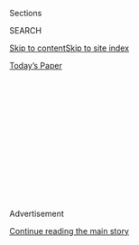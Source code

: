 <div id="app">

<div>

<div>

<div>

<div class="NYTAppHideMasthead css-1q2w90k e1suatyy0">

<div class="section css-ui9rw0 e1suatyy2">

<div class="css-eph4ug er09x8g0">

<div class="css-6n7j50">

</div>

<span class="css-1dv1kvn">Sections</span>

<div class="css-10488qs">

<span class="css-1dv1kvn">SEARCH</span>

</div>

[Skip to content](#site-content)[Skip to site
index](#site-index)

</div>

<div class="css-10698na e1huz5gh0">

</div>

</div>

<div id="masthead-bar-one" class="section hasLinks css-15hmgas e1csuq9d3">

<div class="css-uqyvli e1csuq9d0">

</div>

<div class="css-1uqjmks e1csuq9d1">

</div>

<div class="css-9e9ivx">

[](https://myaccount.nytimes3xbfgragh.onion/auth/login?response_type=cookie&client_id=vi)

</div>

<div class="css-1bvtpon e1csuq9d2">

[Today’s
Paper](https://www.nytimes3xbfgragh.onion/section/todayspaper)

</div>

</div>

</div>

</div>

<div data-aria-hidden="false">

<div id="site-content" data-role="main">

<div>

<div class="css-1aor85t" style="opacity:0.000000001;z-index:-1;visibility:hidden">

<div class="css-1hqnpie">

<div class="css-epjblv">

<span class="css-17xtcya">[Opinion](/section/opinion)</span><span class="css-x15j1o">|</span><span class="css-fwqvlz">‘I
Will Not Apologize for My
Needs’</span>

</div>

<div class="css-k008qs">

<div class="css-1iwv8en">

<span class="css-18z7m18"></span>

<div>

</div>

</div>

<span class="css-1n6z4y">https://nyti.ms/3bgjlpN</span>

<div class="css-1705lsu">

<div class="css-4xjgmj">

<div class="css-4skfbu" data-role="toolbar" data-aria-label="Social Media Share buttons, Save button, and Comments Panel with current comment count" data-testid="share-tools">

  - 
  - 
  - 
  - 
    
    <div class="css-6n7j50">
    
    </div>

  - 

</div>

</div>

</div>

</div>

</div>

</div>

<div id="NYT_TOP_BANNER_REGION" class="css-13pd83m">

</div>

<div id="top-wrapper" class="css-1sy8kpn">

<div id="top-slug" class="css-l9onyx">

Advertisement

</div>

[Continue reading the main
story](#after-top)

<div class="ad top-wrapper" style="text-align:center;height:100%;display:block;min-height:250px">

<div id="top" class="place-ad" data-position="top" data-size-key="top">

</div>

</div>

<div id="after-top">

</div>

</div>

<div>

<div class="css-v5btjw etb61u70">

<div class="css-v05ibm etb61u71">

[Opinion](/section/opinion)

</div>

</div>

<div id="sponsor-wrapper" class="css-1hyfx7x">

<div id="sponsor-slug" class="css-19vbshk">

Supported by

</div>

[Continue reading the main
story](#after-sponsor)

<div id="sponsor" class="ad sponsor-wrapper" style="text-align:center;height:100%;display:block">

</div>

<div id="after-sponsor">

</div>

</div>

<div class="css-186x18t">

disability

</div>

<div class="css-17y7wtz ehdk2mb0">

# ‘I Will Not Apologize for My Needs’

</div>

Even in a crisis, doctors should not abandon the principle of
nondiscrimination.

<div class="css-18e8msd">

<div class="css-vp77d3 epjyd6m0">

<div class="css-1baulvz">

By <span class="css-1baulvz last-byline" itemprop="name">Ari
Ne’eman</span>

<div class="css-8atqhb">

Mr. Ne’eman is a disability rights activist and author.

</div>

</div>

</div>

  - March 23,
    2020

  - 
    
    <div class="css-4xjgmj">
    
    <div class="css-d8bdto" data-role="toolbar" data-aria-label="Social Media Share buttons, Save button, and Comments Panel with current comment count" data-testid="share-tools">
    
      - 
      - 
      - 
      - 
        
        <div class="css-6n7j50">
        
        </div>
    
      - 
    
    </div>
    
    </div>

</div>

<div class="css-79elbk" data-testid="photoviewer-wrapper">

<div class="css-z3e15g" data-testid="photoviewer-wrapper-hidden">

</div>

<div class="css-1a48zt4 ehw59r15" data-testid="photoviewer-children">

![<span class="css-cnj6d5 e1z0qqy90" itemprop="copyrightHolder"><span class="css-1ly73wi e1tej78p0">Credit...</span><span><span>Leonardo
Santamaria</span></span></span>](https://static01.graylady3jvrrxbe.onion/images/2020/03/23/opinion/23disability-neeman/23disability-neeman-articleLarge.jpg?quality=75&auto=webp&disable=upscale)

</div>

</div>

</div>

<div class="section meteredContent css-1r7ky0e" name="articleBody" itemprop="articleBody">

<div class="css-1fanzo5 StoryBodyCompanionColumn">

<div class="css-53u6y8">

Times of crisis ask us who we are as a country. As hospitals prepare for
shortages in ventilators and other scarce medical resources, many people
with disabilities are worried about the answer to that question.

[In Italy,
doctors](http://www.siaarti.it/SiteAssets/News/COVID19%20-%20documenti%20SIAARTI/SIAARTI%20-%20Covid19%20-%20Raccomandazioni%20di%20etica%20clinica.pdf)
[are already rationing access to
care](https://www.theatlantic.com/ideas/archive/2020/03/who-gets-hospital-bed/607807/)
on the basis of age and disability. The Washington Post
[reports](https://www.washingtonpost.com/health/2020/03/15/coronavirus-rationing-us/)
that many states are considering how to implement similar rationing
measures here. Though almost everyone would agree doctors may deny care
that is unlikely to benefit a patient, there may soon be too many
patients in urgent need of lifesaving treatment and too few resources to
treat them all.

When that happens, some are proposing to send the disabled to the back
of the line. States across the country are [looking to their Crisis
Standards of Care
plans](https://www.washingtonpost.com/health/2020/03/15/coronavirus-rationing-us/?fbclid=IwAR057A8cmTE1u90ZhjhyWMIkK7gnDmOE1l6FrKBOZE8BUSEgYTtFr7Nl9_w)
— documents that explain how medical care changes amid the shortages of
an unprecedented catastrophe. While each is different, many have a
concerning common attribute: When there isn’t enough lifesaving care to
go around, those who need more than others may be in trouble.

Some plans single out particularly severe conditions, like
[Alabama](http://www.adph.org/CEP/assets/VENTTRIAGE.pdf)’s decision that
people with severe or profound intellectual disability “are unlikely
candidates for ventilator support” or
[Tennessee](https://www.tn.gov/content/dam/tn/health/documents/2016_Guidance_for_the_Ethical_Allocation_of_Scarce_Resources.pdf)’s
listing people with spinal muscular atrophy who need assistance with
activities of daily living among those excluded from critical care.

</div>

</div>

<div class="css-1fanzo5 StoryBodyCompanionColumn">

<div class="css-53u6y8">

Others just lay out a broad goal, counting on clinical judgment to do
the rest. Newly issued [allocation
guidelines](https://covid-19.uwmedicine.org/Screening%20and%20Testing%20Algorithms/Other%20Inpatient%20Clinical%20Guidance/Clinical%20Care%20in%20ICU/Material%20Resource%20Allocation.COVID19.docx)
from the University of Washington Medical Center argue for “weighting
the survival of young otherwise-healthy patients more heavily than that
of older, chronically debilitated patients.” The existence of the
nonelderly disabled, a group increasingly in fear for their lives, goes
unacknowledged.

People with disabilities have a long and complicated history with the
medical profession. While many disabled people need ongoing medical
care, many doctors view life with certain disabilities as unworthy of
living. Disabled people who require ongoing ventilator care and other
forms of expensive lifelong assistance are used to being asked by
medical professionals if they would rather abandon life-sustaining
treatment — often with the clear implication that “yes” is the right
answer.

When my friends with some of these needs go into the hospital, even
under normal circumstances, those of us who love them try to organize
lots of calls and visits. These aren’t just to keep the patient’s
spirits up. They are designed to send a message to treating
professionals: “Someone cares if this person lives or dies. You are
being watched.”

With visiting restrictions in place and many prominent authorities
explicitly allowing the denial of care to disabled people, will that
message now get through? I worry it will not.

Even when discrimination is not based on perceptions of quality of life,
but instead on seemingly “rational” considerations of resource
intensity, we should object to abandoning the disabled to second-class
medical status.

</div>

</div>

<div class="css-1fanzo5 StoryBodyCompanionColumn">

<div class="css-53u6y8">

Italian clinical guidelines have called for “the presence of comorbidity
and functional status” to be evaluated as considerations in the
allocation of resources, as “a relatively brief progression in healthy
patients could become longer and thus more resource-consuming on the
health care system in the case of elderly patients, fragile patients or
patients with severe comorbidity.”

This idea is both straightforward and concerning: Patients with
disabilities may require more resources than the nondisabled. In a
crisis, the nondisabled can be saved more efficiently. As a result, when
doctors must choose between a disabled and a nondisabled patient with
similarly urgent levels of need, the nondisabled patients should get
priority, since they will recover more quickly, freeing up scarce
resources.

Adopting such an approach would be a mistake. Even in a crisis,
authorities should not abandon nondiscrimination. By permitting
clinicians to discriminate against those who require more resources,
perhaps more lives would be saved. But the ranks of the survivors would
look very different, biased toward those who lacked disabilities before
the pandemic. Equity would have been sacrificed in the name of
efficiency.

Not only is such an approach poor ethics — it can also interfere with
efforts to combat the pandemic.

In 2015, the New York State Department of Health developed
[guidelines](https://www.health.ny.gov/regulations/task_force/reports_publications/docs/ventilator_guidelines.pdf)
on how to allocate ventilators in a crisis. Among other things, they
permit hospitals to take away ventilators from those who use them on an
ongoing basis in the community or at a long-term care facility if they
seek hospital care. Not only is this a concerning precedent, it also
interferes with the trust in the medical system that we need to combat
the virus: Chronic ventilator users may have reason to avoid seeking
needed hospital care if they become infected, based on a well-founded
fear of being sacrificed “for the greater good.”

I spoke to a colleague of mine, Alice Wong of the [Disability Visibility
Project](https://disabilityvisibilityproject.com/), on these issues. As
a 46-year-old who uses a ventilator on a regular basis, she has a lot at
stake.

“My vent is part of my body — I cannot be without it for more than an
hour at the most due to my neuromuscular disability. For clinicians to
take my vent away from me would be an assault on my personhood and lead
to my death,” Alice writes. “I deserve the same treatments as any
patient. As a disabled person, I’ve been clawing my way into existence
ever since I was born. I will not apologize for my needs.”

</div>

</div>

<div class="css-1fanzo5 StoryBodyCompanionColumn">

<div class="css-53u6y8">

She is correct. To allow discrimination against the disabled, even when
there isn’t enough to go around, is simply wrong. Disability advocates
are mobilizing to defend this position — on Thursday, the [American
Association of People with Disabilities sent a letter to
Congress](https://www.aapd.com/wp-content/uploads/2020/03/COVID-19-Response-Package.pdf)
urging “a statutory prohibition on the rationing of scarce medical
resources on the basis of anticipated or demonstrated resource-intensity
needs.”

[Though some insist
otherwise](https://www.nytimes3xbfgragh.onion/2020/03/12/opinion/coronavirus-hospital-shortage.html),
we should maintain a broad approach of “first come first served” when it
comes to lifesaving care, even scarce medical resources like
ventilators. We certainly should not remove ventilators from those who
are already using them in the name of allocating more “efficiently.”

This is a sacrifice — but not so great as some might imagine.
Maintaining nondiscrimination does not require hospitals to treat those
who would die anyway. Even under nondisaster situations, clinicians can
withhold care that is [deemed
futile](https://depts.washington.edu/bhdept/ethics-medicine/bioethics-topics/detail/65)
— medically ineffective. But those who can be helped should not be given
lower priority because of pre-existing disabilities, even those that
will require more scarce resources.

I recognize that this approach imposes a cost. By maintaining “first
come first served” for the provision of nonfutile lifesaving care, we
may save fewer lives than through ruthlessly efficient optimization. If
someone needs twice the average amount of time on a ventilator,
maintaining that we shouldn’t turn them away — or deprive them of a
ventilator they are already using — means that we are potentially
costing the lives of two people who come into the I.C.U. after them.

But even in a crisis, can we not ascribe some value to maintaining our
principles? I argue yes — though it may cost lives. This is an
unorthodox position, and one that may earn me the ire of the esteemed
bioethicists who crafted the rationing protocols now on the verge of
deployment.

But I fight for it, because I believe that nondiscrimination is not just
a tool to accomplish an end — it also is an end in and of itself.
Federal authorities, like the [Health and Human Services Office of Civil
Rights](https://www.hhs.gov/ocr/index.html), must defend the equality of
disabled Americans, even now.

At its core, these debates are about value — the value we place on
disabled life and the value we place on disability nondiscrimination.
When Congress passed the [Americans With Disabilities
Act](https://www.ada.gov/) 30 years ago, did it do so as a form of
charity limited to times of plenty? Or was our country serious about
disability as a civil rights issue? Charity can end when resources are
scarce — civil rights must continue, even if doing so imposes a cost in
time, money and even lives. People with disabilities have an equal right
to society’s scarce resources, even in a time of crisis.

Ari Ne’eman is a visiting scholar at the Lurie Institute for Disability
Policy at Brandeis University and a doctoral student in health policy at
Harvard University. He is at work on a book on the history of American
disability advocacy.

*Disability is a series of essays, art and opinion by and about people
living with disabilities.*

*A collection of 60 essays from this series is now available in book,
e-book and audiobook form: “*[*About Us: Essays From the Disability
Series of The New York Times*](https://www.aboutusbook.com/)*,” edited
by Peter Catapano and Rosemarie Garland-Thomson, published by
Liveright.*

*The Times is committed to publishing* [*a diversity of
letters*](https://www.nytimes3xbfgragh.onion/2019/01/31/opinion/letters/letters-to-editor-new-york-times-women.html)
*to the editor. We’d like to hear what you think about this or any of
our articles. Here are some*
[*tips*](https://help.nytimes3xbfgragh.onion/hc/en-us/articles/115014925288-How-to-submit-a-letter-to-the-editor)*.
And here’s our email:*
[*letters@NYTimes.com*](mailto:letters@NYTimes.com)*.*

*Follow The New York Times Opinion section on*
[*Facebook*](https://www.facebookcorewwwi.onion/nytopinion)*,* [*Twitter
(@NYTopinion)*](http://twitter.com/NYTOpinion) *and*
[*Instagram*](https://www.instagram.com/nytopinion/)*.*

</div>

</div>

</div>

<div>

</div>

<div>

</div>

<div>

</div>

<div>

<div id="bottom-wrapper" class="css-1ede5it">

<div id="bottom-slug" class="css-l9onyx">

Advertisement

</div>

[Continue reading the main
story](#after-bottom)

<div id="bottom" class="ad bottom-wrapper" style="text-align:center;height:100%;display:block;min-height:90px">

</div>

<div id="after-bottom">

</div>

</div>

</div>

</div>

</div>

## Site Index

<div>

</div>

## Site Information Navigation

  - [© <span>2020</span> <span>The New York Times
    Company</span>](https://help.nytimes3xbfgragh.onion/hc/en-us/articles/115014792127-Copyright-notice)

<!-- end list -->

  - [NYTCo](https://www.nytco.com/)
  - [Contact
    Us](https://help.nytimes3xbfgragh.onion/hc/en-us/articles/115015385887-Contact-Us)
  - [Work with us](https://www.nytco.com/careers/)
  - [Advertise](https://nytmediakit.com/)
  - [T Brand Studio](http://www.tbrandstudio.com/)
  - [Your Ad
    Choices](https://www.nytimes3xbfgragh.onion/privacy/cookie-policy#how-do-i-manage-trackers)
  - [Privacy](https://www.nytimes3xbfgragh.onion/privacy)
  - [Terms of
    Service](https://help.nytimes3xbfgragh.onion/hc/en-us/articles/115014893428-Terms-of-service)
  - [Terms of
    Sale](https://help.nytimes3xbfgragh.onion/hc/en-us/articles/115014893968-Terms-of-sale)
  - [Site
    Map](https://spiderbites.nytimes3xbfgragh.onion)
  - [Help](https://help.nytimes3xbfgragh.onion/hc/en-us)
  - [Subscriptions](https://www.nytimes3xbfgragh.onion/subscription?campaignId=37WXW)

</div>

</div>

</div>

</div>
